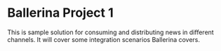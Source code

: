 # Ballerina Project 1

This is sample solution for consuming and distributing news in different channels.
It will cover some integration scenarios Ballerina covers.